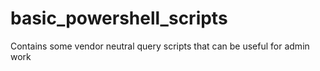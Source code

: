 # basic_powershell_scripts
Contains some vendor neutral query scripts that can be useful for admin work
